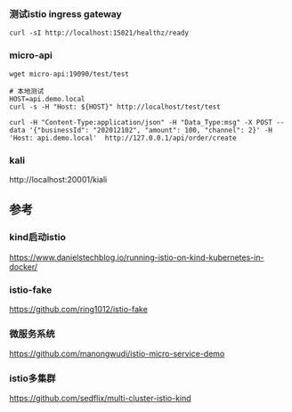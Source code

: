 


### 测试istio ingress gateway

```shell
curl -sI http://localhost:15021/healthz/ready 
```


### micro-api

```shell
wget micro-api:19090/test/test
```


```shell
# 本地测试
HOST=api.demo.local
curl -s -H "Host: ${HOST}" http://localhost/test/test

curl -H "Content-Type:application/json" -H "Data_Type:msg" -X POST --data '{"businessId": "202012102", "amount": 100, "channel": 2}' -H 'Host: api.demo.local'  http://127.0.0.1/api/order/create

```

### kali

http://localhost:20001/kiali


## 参考

### kind启动istio

https://www.danielstechblog.io/running-istio-on-kind-kubernetes-in-docker/


### istio-fake

https://github.com/ring1012/istio-fake


### 微服务系统

https://github.com/manongwudi/istio-micro-service-demo

### istio多集群
https://github.com/sedflix/multi-cluster-istio-kind